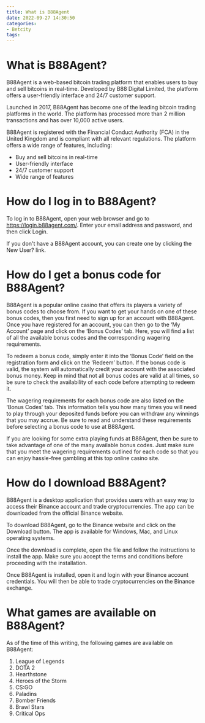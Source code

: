 ```yaml
---
title: What is B88Agent 
date: 2022-09-27 14:30:50
categories:
- Betcity
tags:
---
```



#  What is B88Agent? 

B88Agent is a web-based bitcoin trading platform that enables users to buy and sell bitcoins in real-time. Developed by B88 Digital Limited, the platform offers a user-friendly interface and 24/7 customer support.

Launched in 2017, B88Agent has become one of the leading bitcoin trading platforms in the world. The platform has processed more than 2 million transactions and has over 10,000 active users.

B88Agent is registered with the Financial Conduct Authority (FCA) in the United Kingdom and is compliant with all relevant regulations. The platform offers a wide range of features, including: 

- Buy and sell bitcoins in real-time 
- User-friendly interface 
- 24/7 customer support 
- Wide range of features

#  How do I log in to B88Agent? 

To log in to B88Agent, open your web browser and go to https://login.b88agent.com/. Enter your email address and password, and then click Login.

If you don't have a B88Agent account, you can create one by clicking the New User? link.

#  How do I get a bonus code for B88Agent? 

B88Agent is a popular online casino that offers its players a variety of bonus codes to choose from. If you want to get your hands on one of these bonus codes, then you first need to sign up for an account with B88Agent. Once you have registered for an account, you can then go to the ‘My Account’ page and click on the ‘Bonus Codes’ tab. Here, you will find a list of all the available bonus codes and the corresponding wagering requirements.

To redeem a bonus code, simply enter it into the ‘Bonus Code’ field on the registration form and click on the ‘Redeem’ button. If the bonus code is valid, the system will automatically credit your account with the associated bonus money. Keep in mind that not all bonus codes are valid at all times, so be sure to check the availability of each code before attempting to redeem it.

The wagering requirements for each bonus code are also listed on the ‘Bonus Codes’ tab. This information tells you how many times you will need to play through your deposited funds before you can withdraw any winnings that you may accrue. Be sure to read and understand these requirements before selecting a bonus code to use at B88Agent.

If you are looking for some extra playing funds at B88Agent, then be sure to take advantage of one of the many available bonus codes. Just make sure that you meet the wagering requirements outlined for each code so that you can enjoy hassle-free gambling at this top online casino site.

#  How do I download B88Agent? 

B88Agent is a desktop application that provides users with an easy way to access their Binance account and trade cryptocurrencies. The app can be downloaded from the official Binance website.

To download B88Agent, go to the Binance website and click on the Download button. The app is available for Windows, Mac, and Linux operating systems.

Once the download is complete, open the file and follow the instructions to install the app. Make sure you accept the terms and conditions before proceeding with the installation.

Once B88Agent is installed, open it and login with your Binance account credentials. You will then be able to trade cryptocurrencies on the Binance exchange.

#  What games are available on B88Agent?

As of the time of this writing, the following games are available on B88Agent:

1. League of Legends
2. DOTA 2
3. Hearthstone
4. Heroes of the Storm
5. CS:GO
6. Paladins
7. Bomber Friends
8. Brawl Stars 
9. Critical Ops